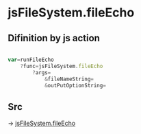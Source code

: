 # jsFileSystem.fileEcho

## Difinition by js action

```js.js

var=runFileEcho
	?func=jsFileSystem.fileEcho
		?args=
			&fileNameString=
			&outPutOptionString=
```

## Src

-> [jsFileSystem.fileEcho](https://github.com/puutaro/CommandClick/blob/master/app/src/main/java/com/puutaro/commandclick/fragment_lib/terminal_fragment/js_interface/file/JsFileSystem.kt#L80)



